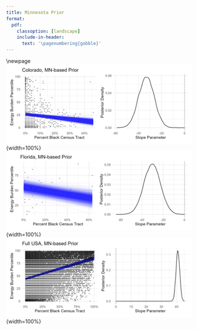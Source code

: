 ```yaml
---
title: Minnesota Prior
format:
  pdf:
    classoption: [landscape]
    include-in-header:
      text: '\pagenumbering{gobble}'
---
```

\newpage
![](prep/CO_priorMN.png){width=100%}
![](prep/FL_priorMN.png){width=100%}
![](prep/USA_priorMN.png){width=100%}
